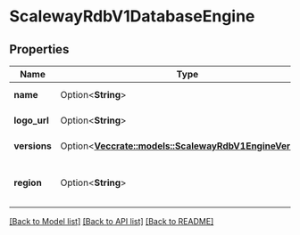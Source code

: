 # ScalewayRdbV1DatabaseEngine

## Properties

Name | Type | Description | Notes
------------ | ------------- | ------------- | -------------
**name** | Option<**String**> | Engine name | [optional]
**logo_url** | Option<**String**> | Engine logo URL | [optional]
**versions** | Option<[**Vec<crate::models::ScalewayRdbV1EngineVersion>**](scaleway.rdb.v1.EngineVersion.md)> | Available versions | [optional]
**region** | Option<**String**> | Region of this database engine | [optional]

[[Back to Model list]](../README.md#documentation-for-models) [[Back to API list]](../README.md#documentation-for-api-endpoints) [[Back to README]](../README.md)


